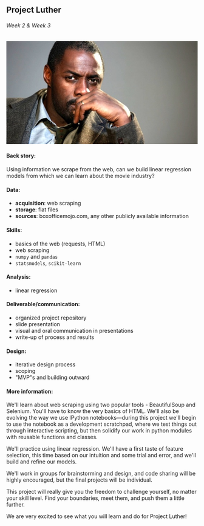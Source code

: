 ## Project Luther
###### Week 2 & Week 3

![](Luther.jpg)


#### Back story:

Using information we scrape from the web, can we build linear regression models from which we can learn about the movie industry?


#### Data:

 * **acquisition**: web scraping
 * **storage**: flat files
 * **sources**: boxofficemojo.com, any other publicly available information


#### Skills:

 * basics of the web (requests, HTML)
 * web scraping
 * `numpy` and `pandas`
 * `statsmodels`, `scikit-learn`


#### Analysis:

 * linear regression


#### Deliverable/communication:

 * organized project repository
 * slide presentation
 * visual and oral communication in presentations
 * write-up of process and results


#### Design:

 * iterative design process
 * scoping
 * "MVP"s and building outward


#### More information:

We'll learn about web scraping using two popular tools - BeautifulSoup and Selenium. You'll have to know the very basics of HTML. We'll also be evolving the way we use IPython notebooks—during this project we'll begin to use the notebook as a development scratchpad, where we test things out through interactive scripting, but then solidify our work in python modules with reusable functions and classes.

We'll practice using linear regression. We'll have a first taste of feature selection, this time based on our intuition and some trial and error, and we'll build and refine our models.

We'll work in groups for brainstorming and design, and code sharing will be highly encouraged, but the final projects will be individual.

This project will really give you the freedom to challenge yourself, no matter your skill level. Find your boundaries, meet them, and push them a little further.

We are very excited to see what you will learn and do for Project Luther!
